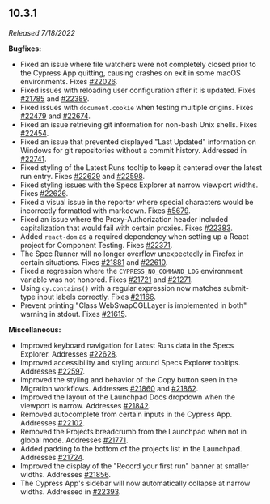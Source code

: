 ## 10.3.1

_Released 7/18/2022_

**Bugfixes:**

- Fixed an issue where file watchers were not completely closed prior to the
  Cypress App quitting, causing crashes on exit in some macOS environments.
  Fixes [#22026](https://github.com/cypress-io/cypress/issues/22026).
- Fixed issues with reloading user configuration after it is updated. Fixes
  [#21785](https://github.com/cypress-io/cypress/issues/21785) and
  [#22389](https://github.com/cypress-io/cypress/issues/22389).
- Fixed issues with `document.cookie` when testing multiple origins. Fixes
  [#22479](https://github.com/cypress-io/cypress/issues/22479) and
  [#22674](https://github.com/cypress-io/cypress/issues/22674).
- Fixed an issue retrieving git information for non-bash Unix shells. Fixes
  [#22454](https://github.com/cypress-io/cypress/issues/22454).
- Fixed an issue that prevented displayed "Last Updated" information on Windows
  for git repositories without a commit history. Addressed in
  [#22741](https://github.com/cypress-io/cypress/issues/22741).
- Fixed styling of the Latest Runs tooltip to keep it centered over the latest
  run entry. Fixes [#22629](https://github.com/cypress-io/cypress/issues/22629)
  and [#22598](https://github.com/cypress-io/cypress/issues/22598).
- Fixed styling issues with the Specs Explorer at narrow viewport widths. Fixes
  [#22626](https://github.com/cypress-io/cypress/issues/22626).
- Fixed a visual issue in the reporter where special characters would be
  incorrectly formatted with markdown. Fixes
  [#5679](https://github.com/cypress-io/cypress/issues/5679).
- Fixed an issue where the Proxy-Authorization header included capitalization
  that would fail with certain proxies. Fixes
  [#22383](https://github.com/cypress-io/cypress/issues/22383).
- Added `react-dom` as a required dependency when setting up a React project for
  Component Testing. Fixes
  [#22371](https://github.com/cypress-io/cypress/issues/22371).
- The Spec Runner will no longer overflow unexpectedly in Firefox in certain
  situations. Fixes [#21881](https://github.com/cypress-io/cypress/issues/21881)
  and [#22610](https://github.com/cypress-io/cypress/issues/22610).
- Fixed a regression where the `CYPRESS_NO_COMMAND_LOG` environment variable was
  not honored. Fixes
  [#21721](https://github.com/cypress-io/cypress/issues/21721) and
  [#21271](https://github.com/cypress-io/cypress/issues/21271).
- Using `cy.contains()` with a regular expression now matches submit-type input
  labels correctly. Fixes
  [#21166](https://github.com/cypress-io/cypress/issues/21166).
- Prevent printing "Class WebSwapCGLLayer is implemented in both" warning in
  stdout. Fixes [#21615](https://github.com/cypress-io/cypress/issues/21615).

**Miscellaneous:**

- Improved keyboard navigation for Latest Runs data in the Specs Explorer.
  Addresses [#22628](https://github.com/cypress-io/cypress/issues/22628).
- Improved accessibility and styling around Specs Explorer tooltips. Addresses
  [#22597](https://github.com/cypress-io/cypress/issues/22597).
- Improved the styling and behavior of the Copy button seen in the Migration
  workflows. Addresses
  [#21860](https://github.com/cypress-io/cypress/issues/21860) and
  [#21862](https://github.com/cypress-io/cypress/issues/21862).
- Improved the layout of the Launchpad Docs dropdown when the viewport is
  narrow. Addresses
  [#21842](https://github.com/cypress-io/cypress/issues/21842).
- Removed autocomplete from certain inputs in the Cypress App. Addresses
  [#22102](https://github.com/cypress-io/cypress/issues/22102).
- Removed the Projects breadcrumb from the Launchpad when not in global mode.
  Addresses [#21771](https://github.com/cypress-io/cypress/issues/21771).
- Added padding to the bottom of the projects list in the Launchpad. Addresses
  [#21724](https://github.com/cypress-io/cypress/issues/21724).
- Improved the display of the "Record your first run" banner at smaller widths.
  Addresses [#21856](https://github.com/cypress-io/cypress/issues/21856).
- The Cypress App's sidebar will now automatically collapse at narrow widths.
  Addressed in [#22393](https://github.com/cypress-io/cypress/issues/22393).
